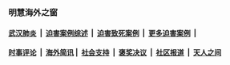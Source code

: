 
### 明慧海外之窗

####  [武汉肺炎](indexes/365.md?t=01110500) &nbsp;|&nbsp;  [迫害案例综述](indexes/328.md?t=01110500) &nbsp;|&nbsp; [迫害致死案例](indexes/277.md?t=01110500)  &nbsp;|&nbsp; [更多迫害案例](indexes/81.md?t=01110500)  &nbsp;|&nbsp; 
####  [时事评论](indexes/251.md?t=01110500) &nbsp;|&nbsp; [海外简讯](indexes/245.md?t=01110500)&nbsp;|&nbsp;  [社会支持](indexes/140.md?t=01110500) &nbsp;|&nbsp; [褒奖决议](indexes/282.md?t=01110500) &nbsp;|&nbsp; [社区报道](indexes/91.md?t=01110500)  &nbsp;|&nbsp; [天人之间](indexes/78.md?t=01110500) 

